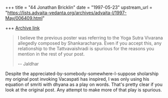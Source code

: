 +++
title = "44 Jonathan Bricklin"
date = "1997-05-23"
upstream_url = "https://lists.advaita-vedanta.org/archives/advaita-l/1997-May/006409.html"

+++
[Archive link](https://lists.advaita-vedanta.org/archives/advaita-l/1997-May/006409.html)

> I believe the previous poster was referring to the Yoga Sutra Vivarana
> allegedly composed by Shankaracharya.  Even if you accept this, any
> relationship to the Tattvavaishradi is spurious for the reasons you
> mention in the rest of your post.
>
> -- Jaldhar


Despite the appreciated-by-somebody-somewhere-I-suppose sholarship my
original post invoking Vacaspati has inspired, I was only using his
equation of smriti with dhyana as a play on words.  That's pretty clear if
you look at the original post.  Any attempt to make more of that play is
spurious.

